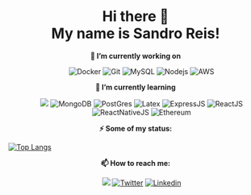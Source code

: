 <h1 align="center">Hi there 👋 <br>My name is Sandro Reis!</h1>
<p align="center">
    <strong>🔭 I’m currently working on </strong>
</p>
<ul align="center">
<col>
    <img alt="Docker" src="https://img.shields.io/badge/-Docker-46a2f1?style=for-the-badge&logo=docker&logoColor=white" />
</col>
<col>
    <img alt="Git" src="https://img.shields.io/badge/-Git-F05032?style=for-the-badge&logo=git&logoColor=white" />
</col>
<col>
    <img alt="MySQL" src="https://img.shields.io/badge/-MySql-4479A1?style=for-the-badge&logo=mysql&logoColor=white" />
</col>
<col>
    <img alt="Nodejs" src="https://img.shields.io/badge/-Nodejs-43853d?style=for-the-badge&logo=Node.js&logoColor=white" />
</col>
<col>
    <img alt="AWS" src="https://img.shields.io/badge/AWS%20-%23FF9900.svg?&style=for-the-badge&logo=amazon-aws&logoColor=black"/>
</col>
</ul>

<p align="center">
    <strong>🌱 I’m currently learning</strong>
</p>
<ul align="center">
<col>
   <img src="https://img.shields.io/badge/typescript%20-%23007ACC.svg?&style=flat-square&logo=typescript&logoColor=white"/>
</col>
<col>
    <img alt="MongoDB" src="https://img.shields.io/badge/-MongoDB-13aa52?style=flat-square&logo=mongodb&logoColor=white" />
</col>

<col>
    <img alt="PostGres" src ="https://img.shields.io/badge/postgres-%23316192.svg?&style=flat-square&logo=postgresql&logoColor=white"/>
</col>
<col>
    <img alt="Latex" src="https://img.shields.io/badge/latex%20-%23008080.svg?&style=flat-square&logo=latex&logoColor=white"/>
</col>
<col>
    <img alt="ExpressJS" src="https://img.shields.io/badge/express.js%20-%23404d59.svg?&style=flat-square"/>
</col>
<col>
    <img alt="ReactJS" src="https://img.shields.io/badge/react%20-%2320232a.svg?&style=flat-square&logo=react&logoColor=%2361DAFB"/>
</col>
<col>
    <img alt="ReactNativeJS" src="https://img.shields.io/badge/react_native%20-%2320232a.svg?&style=flat-square&logo=react&logoColor=%2361DAFB"/>
</col>
<col>
    <img alt="Ethereum" src="https://img.shields.io/badge/ETH-Ethereum-lightgrey"/>
</col>
</ul>


<p align="center">
    <strong>⚡ Some of my status: </strong>
</p>

[![Top Langs](https://github-readme-stats.vercel.app/api/top-langs/?username=SandroReis&layout=compact)](https://github.com/SandroReis/SandroReis)

<p align="center">
    <strong>📫 How to reach me: </strong>
</p>

<ul align="center">
<col>
   <img src="https://img.shields.io/badge/-Gmail-c14438?style=for-the-badge&logo=Gmail&logoColor=white&link=mailto:sandrouh3@gmail.com"/>
</col>
<col>
    <a href="https://twitter.com/uordnas">
    <img alt="Twitter" src="https://img.shields.io/badge/vin_camp%20-%231DA1F2.svg?&style=for-the-badge&logo=Twitter&logoColor=white"/></a>
</col>
<col>
<a href="https://www.linkedin.com/in/sandro-ricardo-dos-reis-08a491159/">
    <img alt="Linkedin" src="https://img.shields.io/badge/linkedin%20-%230077B5.svg?&style=for-the-badge&logo=linkedin&logoColor=white"/></a>
</col>
</ul>

<!--ul align="center">
    <col>
       <img src="https://visitor-badge.laobi.icu/badge?page_id=SandroReis.SandroReis"/>
    </col>
</ul-->
